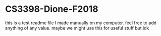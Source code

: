 # CS3398-Dione-F2018
this is a test readme file I made manually on my computer. feel free to add anything of any value. maybe we might use this for useful stuff but idk

